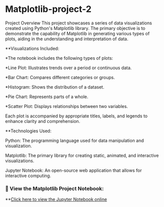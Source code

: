 # Matplotlib-project-2
Project Overview
This project showcases a series of data visualizations created using Python's Matplotlib library. The primary objective is to demonstrate the capability of Matplotlib in generating various types of plots, aiding in the understanding and interpretation of data.

**Visualizations Included:

*The notebook includes the following types of plots:

*Line Plot: Illustrates trends over a period or continuous data.

*Bar Chart: Compares different categories or groups.

*Histogram: Shows the distribution of a dataset.

*Pie Chart: Represents parts of a whole.

*Scatter Plot: Displays relationships between two variables.

Each plot is accompanied by appropriate titles, labels, and legends to enhance clarity and comprehension.

**Technologies Used:

Python: The programming language used for data manipulation and visualization.

Matplotlib: The primary library for creating static, animated, and interactive visualizations.

Jupyter Notebook: An open-source web application that allows for interactive computing.


### 🔗 View the Matplotlib Project Notebook:

 **[Click here to view the Jupyter Notebook online](https://github.com/pallavi544/Matplotlib-project-2/blob/main/Project%202.ipynb)

